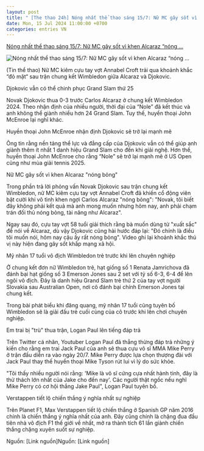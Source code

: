 ```yaml
---
layout: post
title: " [The thao 24h] Nóng nhất thể thao sáng 15/7: Nữ MC gây sốt vì khen Alcaraz “nóng ..."
date: Mon, 15 Jul 2024 11:00:00 +0700
categories: entries VN
---
```

[Nóng nhất thể thao sáng 15/7: Nữ MC gây sốt vì khen Alcaraz “nóng ...](https://www.24h.com.vn/the-thao/nong-nhat-the-thao-sang-15-7-nu-mc-gay-sot-vi-khen-alcaraz-nong-bong-c101a1585742.html)

![Nóng nhất thể thao sáng 15/7: Nữ MC gây sốt vì khen Alcaraz “nóng ...](https://cdn.24h.com.vn/upload/3-2024/images/2024-07-15/87320495-0-image-a-12_1720974859404--1--1720984173-647-width660height335-watermark.jpg)

(Tin thể thao) Nữ MC kiêm cựu tay vợt Annabel Croft trải qua khoảnh khắc “đỏ mặt“ sau trận chung kết Wimbledon giữa Alcaraz và Djokovic.

Djokovic vẫn có thể chinh phục Grand Slam thứ 25

Novak Djokovic thua 0-3 trước Carlos Alcaraz ở chung kết Wimbledon 2024. Theo nhận định của nhiều người, thời đại của “Nole” đã kết thúc và anh không thể giành nhiều hơn 24 Grand Slam. Tuy thế, huyền thoại John McEnroe lại nghĩ khác.

Huyền thoại John McEnroe nhận định Djokovic sẽ trở lại mạnh mẽ

Ông tin rằng nền tảng thể lực và đẳng cấp của Djokovic vẫn có thể giúp anh giành thêm ít nhất 1 danh hiệu Grand Slam cho đến khi giải nghệ. Hơn thế, huyền thoại John McEnroe cho rằng “Nole” sẽ trở lại mạnh mẽ ở US Open cũng như mùa giải tennis 2025.

Nữ MC gây sốt vì khen Alcaraz "nóng bỏng"

Trong phần trả lời phỏng vấn Novak Djokovic sau trận chung kết Wimbledon, nữ MC kiêm cựu tay vợt Annabel Croft đã khiến cổ động viên bật cười khi vô tình khen ngợi Carlos Alcaraz "nóng bỏng": "Novak, tôi biết đây không phải kết quả mà anh mong muốn nhưng hôm nay, anh phải chạm trán đối thủ nóng bỏng, tài năng như Alcaraz".

Ngay sau đó, cựu tay vợt 58 tuổi giải thích rằng bà muốn dùng từ "xuất sắc" để nói về Alcaraz, dù vậy Djokovic cũng hài hước đáp lại: "Đó chính là điều tôi muốn nói, hôm nay cậu ấy rất nóng bỏng". Video ghi lại khoảnh khắc thú vị này hiện đang gây sốt khắp mạng xã hội.

Mỹ nhân 17 tuổi vô địch Wimbledon trẻ trước khi lên chuyên nghiệp

Ở chung kết đơn nữ Wimbledon trẻ, hạt giống số 1 Renata Jamrichova đã đánh bại hạt giống số 3 Emerson Jones sau 2 set với tỷ số 6-3, 6-4 để lên ngôi vô địch. Đây là danh hiệu Grand Slam trẻ thứ 2 của tay vợt người Slovakia sau Australian Open, nơi cô đánh bại chính Emerson Jones tại chung kết.

Trong bài phát biểu khi đăng quang, mỹ nhân 17 tuổi cũng tuyên bố Wimbledon sẽ là giải đấu trẻ cuối cùng của cô trước khi lên chơi chuyên nghiệp.

Em trai bị "trù" thua trận, Logan Paul lên tiếng đáp trả

Trên Twitter cá nhân, Youtuber Logan Paul đã thẳng thừng đáp trả những ý kiến cho rằng em trai Jack Paul của anh sẽ thua cựu võ sĩ MMA Mike Perry ở trận đấu diễn ra vào ngày 20/7. Mike Perry được lựa chọn thượng đài với Jack Paul thay thế huyền thoại Mike Tyson rút lui vì lý do sức khỏe.

"Tôi thấy nhiều người nói rằng: 'Mike là võ sĩ cứng cựa nhất hành tinh, đây là thử thách lớn nhất của Jake cho đến nay'. Các người thật ngốc nếu nghĩ Mike Perry có cơ hội thắng Jake Paul", Logan Paul tuyên bố.

Verstappen tiết lộ chiến thắng ý nghĩa nhất sự nghiệp

Trên Planet F1, Max Verstappen tiết lộ chiến thắng ở Spanish GP năm 2016 chính là chiến thắng ý nghĩa nhất của anh. Đây cũng chính là chặng đua đầu tiên nhà vô địch F1 thế giới về nhất, mở ra thành tích 61 lần giành chiến thắng chặng xuyên suốt sự nghiệp.

Nguồn: [Link nguồn]Nguồn: [Link nguồn]

